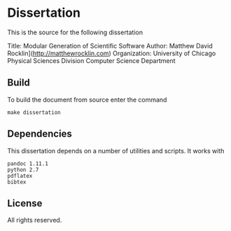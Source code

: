 Dissertation
============

This is the source for the following dissertation 

Title:          Modular Generation of Scientific Software
Author:         Matthew David Rocklin](http://matthewrocklin.com)
Organization:   University of Chicago
                Physical Sciences Division
                Computer Science Department

Build
-----

To build the document from source enter the command

    make dissertation

Dependencies
------------

This dissertation depends on a number of utilities and scripts.  It works with

    pandoc 1.11.1
    python 2.7
    pdflatex
    bibtex

License
-------

All rights reserved.
